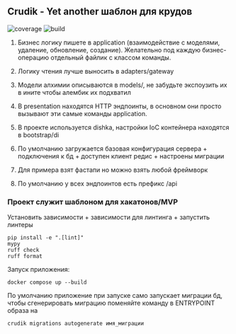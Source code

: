 ## Crudik - Yet another шаблон для крудов
![coverage](https://gitlab.prodcontest.ru/team-6/prod-backend/badges/master/coverage.svg?min_good=80&min_acceptable=70&min_medium=50) ![build](https://gitlab.prodcontest.ru/team-6/prod-backend/badges/master/pipeline.svg)

1. Бизнес логику пишете в application (взаимодействие с моделями, удаление, обновление, создание). Желательно под каждую бизнес-операцию отдельный файлик с классом команды.

2. Логику чтения лучше выносить в adapters/gateway

3. Модели алхимии описываются в models/, не забудьте экспоузить их в ините чтобы алембик их подхватил

4. В presentation находятся HTTP эндпоинты, в основном они просто вызывают эти самые команды application.

5. В проекте используется dishka, настройки IoC контейнера находятся в bootstrap/di

6. По умолчанию загружается базовая конфигурация сервера + подключения к бд + доступен клиент редис + настроены миграции

7. Для примера взят фастапи но можно взять любой фреймворк

8. По умолчанию у всех эндпоинтов есть префикс /api

### Проект служит шаблоном для хакатонов/MVP

Установить зависимости + зависимости для линтинга + запустить линтеры

```
pip install -e ".[lint]"
mypy
ruff check
ruff format
```

Запуск приложения:
```
docker compose up --build
```

По умолчанию приложение при запуске само запускает миграции бд, чтобы сгенерировать миграцию поменяйте команду в ENTRYPOINT образа на 

```
crudik migrations autogenerate имя_миграции
```
